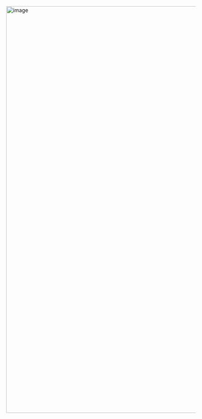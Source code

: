 <img width="1915" height="1078" alt="image" src="https://github.com/user-attachments/assets/dd88a5f3-5624-41e4-89f0-a461ea11d477" />


